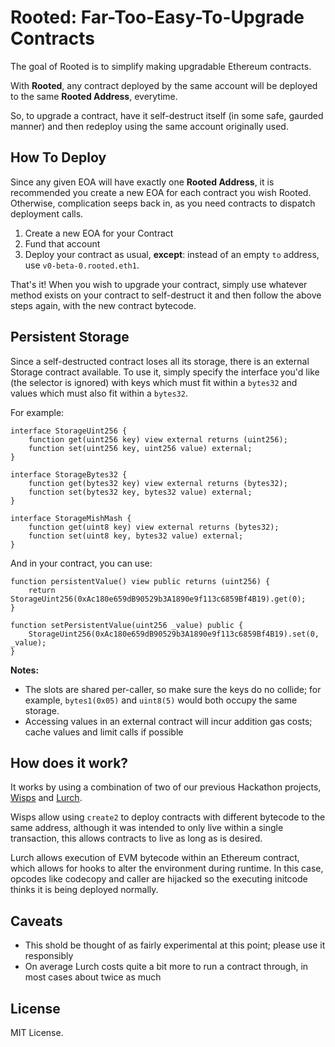 Rooted: Far-Too-Easy-To-Upgrade Contracts
=========================================

The goal of Rooted is to simplify making upgradable Ethereum contracts.

With **Rooted**, any contract deployed by the same account will be
deployed to the same **Rooted Address**, everytime.

So, to upgrade a contract, have it self-destruct itself (in some safe,
gaurded manner) and then redeploy using the same account originally used.


How To Deploy
-------------

Since any given EOA will have exactly one **Rooted Address**, it is
recommended you create a new EOA for each contract you wish Rooted.
Otherwise, complication seeps back in, as you need contracts to dispatch
deployment calls.

1. Create a new EOA for your Contract
2. Fund that account 
3. Deploy your contract as usual, **except**: instead of an empty `to` address, use `v0-beta-0.rooted.eth1`.

That's it! When you wish to upgrade your contract, simply use
whatever method exists on your contract to self-destruct it and
then follow the above steps again, with the new contract bytecode.


Persistent Storage
------------------

Since a self-destructed contract loses all its storage, there is
an external Storage contract available. To use it, simply specify
the interface you'd like (the selector is ignored) with keys which
must fit within a `bytes32` and values which must also fit within
a `bytes32`.

For example:

```
interface StorageUint256 {
    function get(uint256 key) view external returns (uint256);
    function set(uint256 key, uint256 value) external;
}        

interface StorageBytes32 {
    function get(bytes32 key) view external returns (bytes32);
    function set(bytes32 key, bytes32 value) external;
}        

interface StorageMishMash {
    function get(uint8 key) view external returns (bytes32);
    function set(uint8 key, bytes32 value) external;
}        
```

And in your contract, you can use:

```
function persistentValue() view public returns (uint256) {
    return StorageUint256(0xAc180e659dB90529b3A1890e9f113c6859Bf4B19).get(0);
}

function setPersistentValue(uint256 _value) public {
    StorageUint256(0xAc180e659dB90529b3A1890e9f113c6859Bf4B19).set(0, _value);
}                            
```

**Notes:**

- The slots are shared per-caller, so make sure the keys do no collide; for example, `bytes1(0x05)` and `uint8(5)` would both occupy the same storage.
- Accessing values in an external contract will incur addition gas costs; cache values and limit calls if possible


How does it work?
-----------------

It works by using a combination of two of our previous Hackathon projects,
[Wisps](https://blog.ricmoo.com/wisps-the-magical-world-of-create2-5c2177027604)
and [Lurch](https://github.com/ricmoo/lurch).

Wisps allow using `create2` to deploy contracts with different bytecode to
the same address, although it was intended to only live within a single
transaction, this allows contracts to live as long as is desired.

Lurch allows execution of EVM bytecode within an Ethereum contract, which
allows for hooks to alter the environment during runtime. In this case, opcodes
like codecopy and caller are hijacked so the executing initcode thinks it
is being deployed normally.

Caveats
-------

- This shold be thought of as fairly experimental at this point; please use it responsibly
- On average Lurch costs quite a bit more to run a contract through, in most cases about twice as much


License
-------

MIT License.
